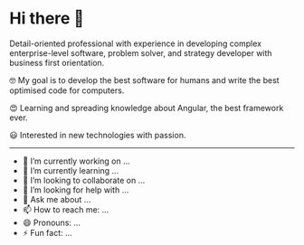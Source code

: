 # Hi there 👋

Detail-oriented professional with experience in developing complex enterprise-level software, problem solver, and strategy developer with business first orientation.

🤓 My goal is to develop the best software for humans and write the best optimised code for computers.

😍 Learning and spreading knowledge about Angular, the best framework ever.

😃 Interested in new technologies with passion.


----

- 🔭 I’m currently working on ...
- 🌱 I’m currently learning ...
- 👯 I’m looking to collaborate on ...
- 🤔 I’m looking for help with ...
- 💬 Ask me about ...
- 📫 How to reach me: ...
- 😄 Pronouns: ...
- ⚡ Fun fact: ...
